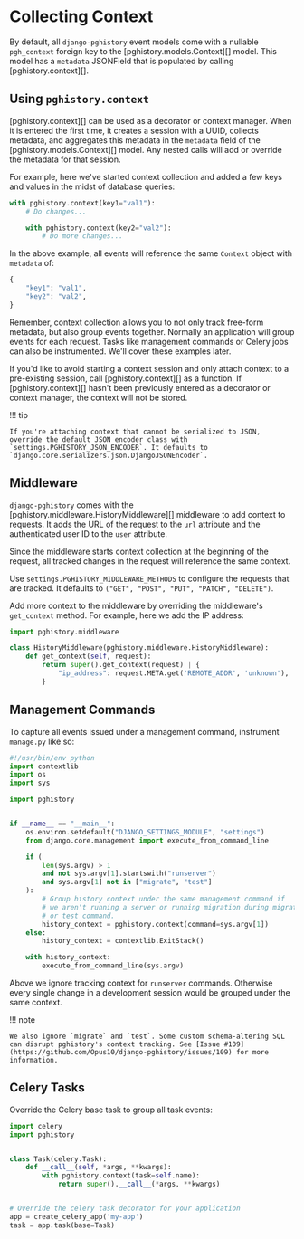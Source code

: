 # Collecting Context

By default, all `django-pghistory` event models come with a nullable `pgh_context` foreign key to the [pghistory.models.Context][] model. This model has a `metadata` JSONField that is populated by calling [pghistory.context][].

## Using `pghistory.context`

[pghistory.context][] can be used as a decorator or context manager. When it is entered the first time, it creates a session with a UUID, collects metadata, and aggregates this metadata in the `metadata` field of the [pghistory.models.Context][] model. Any nested calls will add or override the metadata for that session.

For example, here we've started context collection and added a few keys and values in the midst of database queries:

```python
with pghistory.context(key1="val1"):
    # Do changes...

    with pghistory.context(key2="val2"):
        # Do more changes...
```

In the above example, all events will reference the same `Context` object with `metadata` of:

```python
{
    "key1": "val1",
    "key2": "val2",
}
```

Remember, context collection allows you to not only track free-form metadata, but also group events together. Normally an application will group events for each request. Tasks like management commands or Celery jobs can also be instrumented. We'll cover these examples later.

If you'd like to avoid starting a context session and only attach context to a pre-existing session, call [pghistory.context][] as a function. If [pghistory.context][] hasn't been previously entered as a decorator or context manager, the context will not be stored.

!!! tip

    If you're attaching context that cannot be serialized to JSON, override the default JSON encoder class with `settings.PGHISTORY_JSON_ENCODER`. It defaults to `django.core.serializers.json.DjangoJSONEncoder`.

<a id="middleware"></a>
## Middleware

`django-pghistory` comes with the [pghistory.middleware.HistoryMiddleware][] middleware to add context to requests. It adds the URL of the request to the `url` attribute and the authenticated user ID to the `user` attribute.

Since the middleware starts context collection at the beginning of the request, all tracked changes in the request will reference the same context.

Use `settings.PGHISTORY_MIDDLEWARE_METHODS` to configure the requests that are tracked. It defaults to `("GET", "POST", "PUT", "PATCH", "DELETE")`.

Add more context to the middleware by overriding the middleware's `get_context` method. For example, here we add the IP address:

```python
import pghistory.middleware

class HistoryMiddleware(pghistory.middleware.HistoryMiddleware):
    def get_context(self, request):
        return super().get_context(request) | {
            "ip_address": request.META.get('REMOTE_ADDR', 'unknown'),
        }
```

## Management Commands

To capture all events issued under a management command, instrument `manage.py` like so:

```python
#!/usr/bin/env python
import contextlib
import os
import sys

import pghistory


if __name__ == "__main__":
    os.environ.setdefault("DJANGO_SETTINGS_MODULE", "settings")
    from django.core.management import execute_from_command_line

    if (
        len(sys.argv) > 1
        and not sys.argv[1].startswith("runserver")
        and sys.argv[1] not in ["migrate", "test"]
    ):
        # Group history context under the same management command if
        # we aren't running a server or running migration during migrate
        # or test command.
        history_context = pghistory.context(command=sys.argv[1])
    else:
        history_context = contextlib.ExitStack()

    with history_context:
        execute_from_command_line(sys.argv)
```

Above we ignore tracking context for `runserver` commands. Otherwise every single change in a development session would be grouped under the same context.

!!! note

    We also ignore `migrate` and `test`. Some custom schema-altering SQL can disrupt pghistory's context tracking. See [Issue #109](https://github.com/Opus10/django-pghistory/issues/109) for more information.

## Celery Tasks

Override the Celery base task to group all
task events:

```python
import celery
import pghistory


class Task(celery.Task):
    def __call__(self, *args, **kwargs):
        with pghistory.context(task=self.name):
            return super().__call__(*args, **kwargs)


# Override the celery task decorator for your application
app = create_celery_app('my-app')
task = app.task(base=Task)
```
